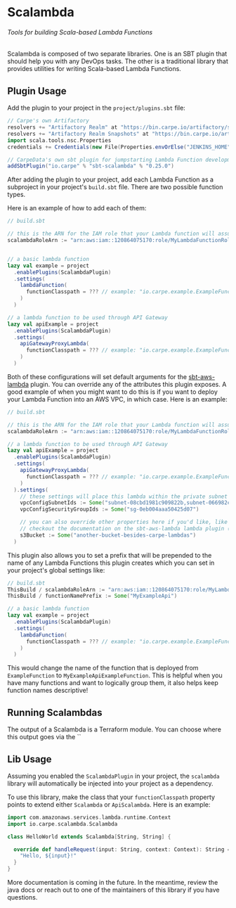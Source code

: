 # Scalambda
###### Tools for building Scala-based Lambda Functions

Scalambda is composed of two separate libraries. One is an SBT plugin that should help you with any DevOps tasks. The other is a traditional library that provides utilities for writing Scala-based Lambda Functions.

## Plugin Usage

Add the plugin to your project in the `project/plugins.sbt` file:

```scala
// Carpe's own Artifactory
resolvers += "Artifactory Realm" at "https://bin.carpe.io/artifactory/sbt-release"
resolvers += "Artifactory Realm Snapshots" at "https://bin.carpe.io/artifactory/sbt-dev"
import scala.tools.nsc.Properties
credentials += Credentials(new File(Properties.envOrElse("JENKINS_HOME", Properties.envOrElse("HOME", "")) + "/.sbt/.credentials"))

// CarpeData's own sbt plugin for jumpstarting Lambda Function development
addSbtPlugin("io.carpe" % "sbt-scalambda" % "0.25.0")
```

After adding the plugin to your project, add each Lambda Function as a subproject in your project's `build.sbt` file. There are two possible function types. 

Here is an example of how to add each of them:

```scala
// build.sbt

// this is the ARN for the IAM role that your Lambda function will assume
scalambdaRoleArn := "arn:aws:iam::120864075170:role/MyLambdaFunctionRole"


// a basic lambda function
lazy val example = project
  .enablePlugins(ScalambdaPlugin)
  .settings(
    lambdaFunction(
      functionClasspath = ??? // example: "io.carpe.example.ExampleFunction"
    )
  )

// a lambda function to be used through API Gateway
lazy val apiExample = project
  .enablePlugins(ScalambdaPlugin)
  .settings(
    apiGatewayProxyLambda(
      functionClasspath = ??? // example: "io.carpe.example.ExampleFunction"
    )
  )

```

Both of these configurations will set default arguments for the [sbt-aws-lambda](https://github.com/saksdirect/sbt-aws-lambda) plugin. You can override any of the attributes this plugin exposes. A good example of when you might want to do this is if you want to deploy your Lambda Function into an AWS VPC, in which case. Here is an example:

```scala
// build.sbt

// this is the ARN for the IAM role that your Lambda function will assume
scalambdaRoleArn := "arn:aws:iam::120864075170:role/MyLambdaFunctionRole"

// a lambda function to be used through API Gateway
lazy val apiExample = project
  .enablePlugins(ScalambdaPlugin)
  .settings(
    apiGatewayProxyLambda(
      functionClasspath = ??? // example: "io.carpe.example.ExampleFunction"
    )
  ).settings(
    // these settings will place this lambda within the private subnet of our own ngvpc
    vpcConfigSubnetIds := Some("subnet-08cbd1981c909822b,subnet-066982c21edde753b,subnet-04017edfe468d1f3f"),
    vpcConfigSecurityGroupIds := Some("sg-0eb004aaa50425d07")

    // you can also override other properties here if you'd like, like the s3 bucket where the lambda will be stored
    // checkout the documentation on the sbt-aws-lambda lambda plugin (link above) to see more options
    s3Bucket := Some("another-bucket-besides-carpe-lambdas")
  )

```

This plugin also allows you to set a prefix that will be prepended to the name of any Lambda Functions this plugin creates which you can set in your project's global settings like:

```scala
// build.sbt
ThisBuild / scalambdaRoleArn := "arn:aws:iam::120864075170:role/MyLambdaFunctionRole"
ThisBuild / functionNamePrefix := Some("MyExampleApi")

// a basic lambda function
lazy val example = project
  .enablePlugins(ScalambdaPlugin)
  .settings(
    lambdaFunction(
      functionClasspath = ??? // example: "io.carpe.example.ExampleFunction"
    )
  )

```

This would change the name of the function that is deployed from `ExampleFunction` to `MyExampleApiExampleFunction`. This is helpful when you have many functions and want to logically group them, it also helps keep function names descriptive!

## Running Scalambdas

The output of a Scalambda is a Terraform module. You can choose where this output goes via the ``

## Lib Usage

Assuming you enabled the `ScalambdaPlugin` in your project, the `scalambda` library will automatically be injected into your project as a dependency.  

To use this library, make the class that your `functionClasspath` property points to extend either `Scalambda` or `ApiScalambda`. Here is an example:

```scala
import com.amazonaws.services.lambda.runtime.Context
import io.carpe.scalambda.Scalambda

class HelloWorld extends Scalambda[String, String] {

  override def handleRequest(input: String, context: Context): String = {
    "Hello, ${input}!"
  }
}
```
 
More documentation is coming in the future. In the meantime, review the java docs or reach out to one of the maintainers of this library if you have questions. 
